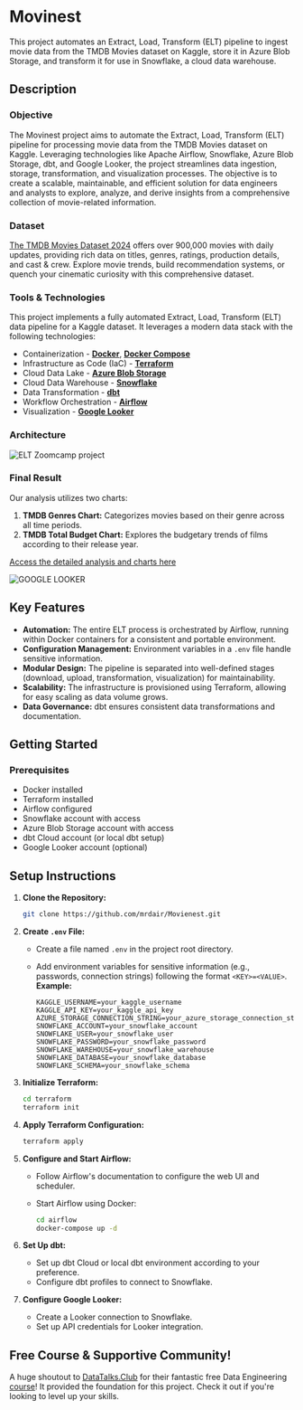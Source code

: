 # Movinest 

This project automates an Extract, Load, Transform (ELT) pipeline to ingest movie data from the TMDB Movies dataset on Kaggle, store it in Azure Blob Storage, and transform it for use in Snowflake, a cloud data warehouse.

## Description

### Objective
The Movinest project aims to automate the Extract, Load, Transform (ELT) pipeline for processing movie data from the TMDB Movies dataset on Kaggle. Leveraging technologies like Apache Airflow, Snowflake, Azure Blob Storage, dbt, and Google Looker, the project streamlines data ingestion, storage, transformation, and visualization processes. The objective is to create a scalable, maintainable, and efficient solution for data engineers and analysts to explore, analyze, and derive insights from a comprehensive collection of movie-related information.

### Dataset 
<u>[The TMDB Movies Dataset 2024](https://www.kaggle.com/datasets/alanvourch/tmdb-movies-daily-updates)</u> offers over 900,000 movies with daily updates, providing rich data on titles, genres, ratings, production details, and cast & crew. Explore movie trends, build recommendation systems, or quench your cinematic curiosity with this comprehensive dataset.

### Tools & Technologies 
This project implements a fully automated Extract, Load, Transform (ELT) data pipeline for a Kaggle dataset. It leverages a modern data stack with the following technologies:

- Containerization - [**Docker**](https://www.docker.com), [**Docker Compose**](https://docs.docker.com/compose/)
- Infrastructure as Code (IaC) - [**Terraform**](https://www.terraform.io)
- Cloud Data Lake - [**Azure Blob Storage**](https://azure.microsoft.com/)
- Cloud Data Warehouse - [**Snowflake**](https://www.snowflake.com)
- Data Transformation - [**dbt**](https://www.getdbt.com)
- Workflow Orchestration - [**Airflow**](https://airflow.apache.org)
- Visualization - [**Google Looker**](https://lookerstudio.google.com)
 
### Architecture
![ELT Zoomcamp project ](https://github.com/mrdair/TMDB-Movies-Dataset-ELT-Pipeline/assets/51988179/5f3432d1-f1a0-4468-8e3f-7d2f0ac743bc)

### Final Result 
Our analysis utilizes two charts:

1. **TMDB Genres Chart:** Categorizes movies based on their genre across all time periods.
2. **TMDB Total Budget Chart:** Explores the budgetary trends of films according to their release year.

[Access the detailed analysis and charts here](https://lookerstudio.google.com/reporting/b8c5951a-efa2-43c7-a518-dfdd25bf425f) 

![GOOGLE LOOKER ](https://github.com/mrdair/Movienest/assets/51988179/7ef0eff4-0ef4-486e-904a-47a50111e11a)

## Key Features

- **Automation:** The entire ELT process is orchestrated by Airflow, running within Docker containers for a consistent and portable environment.
- **Configuration Management:** Environment variables in a `.env` file handle sensitive information.
- **Modular Design:** The pipeline is separated into well-defined stages (download, upload, transformation, visualization) for maintainability.
- **Scalability:** The infrastructure is provisioned using Terraform, allowing for easy scaling as data volume grows.
- **Data Governance:** dbt ensures consistent data transformations and documentation.


## Getting Started

### Prerequisites

- Docker installed
- Terraform installed
- Airflow configured
- Snowflake account with access
- Azure Blob Storage account with access
- dbt Cloud account (or local dbt setup)
- Google Looker account (optional)

## Setup Instructions

1. **Clone the Repository:**

    ```bash
    git clone https://github.com/mrdair/Movienest.git
    ```

2. **Create `.env` File:**
    - Create a file named `.env` in the project root directory.
    - Add environment variables for sensitive information (e.g., passwords, connection strings) following the format `<KEY>=<VALUE>`. **Example:**

        ```
        KAGGLE_USERNAME=your_kaggle_username
        KAGGLE_API_KEY=your_kaggle_api_key
        AZURE_STORAGE_CONNECTION_STRING=your_azure_storage_connection_string
        SNOWFLAKE_ACCOUNT=your_snowflake_account
        SNOWFLAKE_USER=your_snowflake_user
        SNOWFLAKE_PASSWORD=your_snowflake_password
        SNOWFLAKE_WAREHOUSE=your_snowflake_warehouse
        SNOWFLAKE_DATABASE=your_snowflake_database
        SNOWFLAKE_SCHEMA=your_snowflake_schema
        ```

3. **Initialize Terraform:**

    ```bash
    cd terraform
    terraform init
    ```

4. **Apply Terraform Configuration:**

    ```bash
    terraform apply
    ```

5. **Configure and Start Airflow:**
    - Follow Airflow's documentation to configure the web UI and scheduler.
    - Start Airflow using Docker:

        ```bash
        cd airflow
        docker-compose up -d
        ```

6. **Set Up dbt:**
    - Set up dbt Cloud or local dbt environment according to your preference.
    - Configure dbt profiles to connect to Snowflake.

7. **Configure Google Looker:**
    - Create a Looker connection to Snowflake.
    - Set up API credentials for Looker integration.

## Free Course & Supportive Community!
A huge shoutout to [DataTalks.Club](https://datatalks.club) for their fantastic free Data Engineering [course](https://github.com/DataTalksClub/data-engineering-zoomcamp)! It provided the foundation for this project. Check it out if you're looking to level up your skills. 
